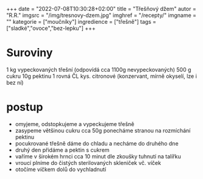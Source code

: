 
+++
date = "2022-07-08T10:30:28+02:00"
title = "Třešňový džem"
autor = "R.R."
imgsrc = "/img/tresnovy-dzem.jpg"
imghref = "/recepty/"
imgname = ""
kategorie = ["moučníky"]
ingredience = ["třešně"]
tags = ["sladké","ovoce","bez-lepku"]
+++

# Suroviny 
 1 kg vypeckovaných třešní (odpovídá cca 1100g nevypeckovaných)
 500 g cukru
 10g pektinu
 1 rovná ČL kys. citronové (konzervant, mírně okyselí, lze i bez ní)

 # postup
 - omyjeme, odstopkujeme a vypeckujeme třešně
 - zasypeme většinou cukru cca 50g ponecháme stranou na rozmíchání pektinu
 - pocukrované třešně dáme do chladu a necháme do druhého dne
 - druhý den přidáme a pektin s cukrem
 - vaříme v širokém hrnci cca 10 minut dle zkoušky tuhnutí na talířku
 - vroucí plníme do čistých sterilovaných skleniček vč. víček
 - otočíme víčkem dolů do vychladnutí

